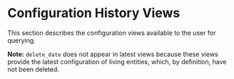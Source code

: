 # Configuration History Views

This section describes the configuration views available to the user for querying.

**Note:** `delete_date` does not appear in latest views because these views provide the latest configuration of living entities, which, by definition, have not been deleted.
